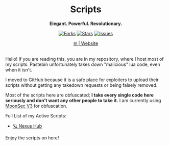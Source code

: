 <h1 align="center">Scripts</h1>
<p align="center"><strong>Elegant. Powerful. Revolutionary.</strong></p>


<div align="center">

[![Forks](https://img.shields.io/github/forks/jacklebeignet/scripts.svg)](https://github.com/jacklebeignet/scripts/network/members)
[![Stars](https://img.shields.io/github/stars/jacklebeignet/scripts.svg)](https://github.com/jacklebeignet/scripts/stargazers)
[![Issues](https://img.shields.io/github/issues/jacklebeignet/scripts.svg)](https://github.com/jacklebeignet/scripts/issues)

</div>

<div align="center">
  <a href="https://jacklebeignet.github.io/scripts/">🌐 | Website</a>
</div>
<br>

Hello! If you are reading this, you are in my repository, where I host most of my scripts. Pastebin unfortunately takes down "malicious" lua code, even when it isn't.

I moved to GitHub because it is a safe place for exploiters to upload their scripts without getting any takedown requests or being falsely removed.

Most of the scripts here are obfuscated; **I take every single code here seriously and don't want any other people to take it.** I am currently using [MoonSec V3](https://discord.gg/kXqaQ2QzWz) for obfuscation.

Full List of my Active Scripts:
- [🪐 Nexus Hub](https://github.com/jacklebeignet/scripts/blob/main/NexusHub/README.md)

Enjoy the scripts on here!
